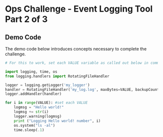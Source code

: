 # Ops Challenge - Event Logging Tool Part 2 of 3

## Demo Code

The demo code below introduces concepts necessary to complete the challenge.

```python
# For this to work, set each VALUE variable as called out below in comments.

import logging, time, os
from logging.handlers import RotatingFileHandler

logger = logging.getLogger('my_logger')
handler = RotatingFileHandler('my_log.log', maxBytes=VALUE, backupCount=VALUE) #set each VALUE
logger.addHandler(handler)

for i in range(VALUE): #set each VALUE
    logmsg = "Hello world!"
    logmsg += str(i)
    logger.warning(logmsg)
    print ("Logging Hello world! number", i)
    os.system("ls -al")
    time.sleep(.1)

```
